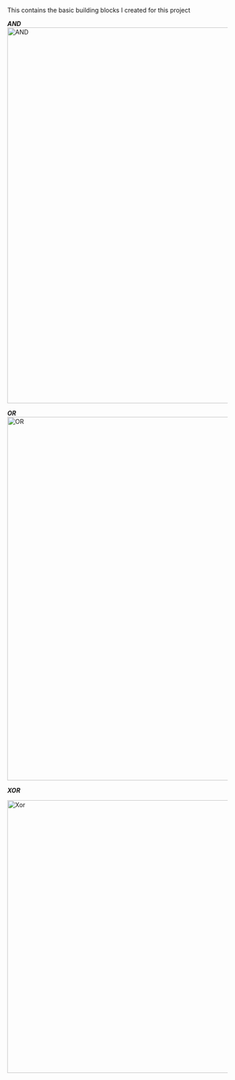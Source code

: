 This contains the basic building blocks I created for this project

***AND***
<img width="857" alt="AND" src="https://github.com/user-attachments/assets/5c4b36ca-ed11-4e2f-ba8c-107a977fa690" />


***OR***
<img width="829" alt="OR" src="https://github.com/user-attachments/assets/25790d8a-0f3b-4d29-8230-336193bf2cf7" />


***XOR***

<img width="622" alt="Xor" src="https://github.com/user-attachments/assets/779bb3e1-f207-469d-b5af-fe0d4bfb90ba" />
